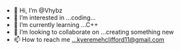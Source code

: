 - 👋 Hi, I’m @Vhybz
- 👀 I’m interested in ...coding...
- 🌱 I’m currently learning ...C++
- 💞️ I’m looking to collaborate on ...creating something new
- 📫 How to reach me ...kyeremehclifford11@gmail.com

<!---
Vhybz/Vhybz is a ✨ special ✨ repository because its `README.md` (this file) appears on your GitHub profile.
You can click the Preview link to take a look at your changes.
--->
